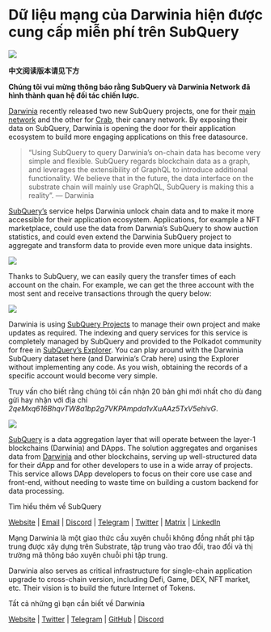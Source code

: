 # Dữ liệu mạng của Darwinia hiện được cung cấp miễn phí trên SubQuery

![](https://miro.medium.com/max/1400/0*7_sagAfI_wTKePuH)

**中文阅读版本请见下方**

**Chúng tôi vui mừng thông báo rằng SubQuery và Darwinia Network đã hình thành quan hệ đối tác chiến lược.**

[Darwinia](https://darwinia.network/) recently released two new SubQuery projects, one for their [main network](https://explorer.subquery.network/subquery/darwinia-network/darwinia) and the other for [Crab](https://explorer.subquery.network/subquery/darwinia-network/crab), their canary network. By exposing their data on SubQuery, Darwinia is opening the door for their application ecosystem to build more engaging applications on this free datasource.

> “Using SubQuery to query Darwinia’s on-chain data has become very simple and flexible. SubQuery regards blockchain data as a graph, and leverages the extensibility of GraphQL to introduce additional functionality. We believe that in the future, the data interface on the substrate chain will mainly use GraphQL, SubQuery is making this a reality”. — Darwinia

[SubQuery’s](https://subquery.network/) service helps Darwinia unlock chain data and to make it more accessible for their application ecosystem. Applications, for example a NFT marketplace, could use the data from Darwnia’s SubQuery to show auction statistics, and could even extend the Darwinia SubQuery project to aggregate and transform data to provide even more unique data insights.

![](https://miro.medium.com/max/1400/0*n2sGrQWOkIFXxMnq)

Thanks to SubQuery, we can easily query the transfer times of each account on the chain. For example, we can get the three account with the most sent and receive transactions through the query below:

![](https://miro.medium.com/max/1400/0*gfS6ksjUL9fR9XA7)

Darwinia is using [SubQuery Projects](https://project.subquery.network/) to manage their own project and make updates as required. The indexing and query services for this service is completely managed by SubQuery and provided to the Polkadot community for free in [SubQuery’s Explorer](https://explorer.subquery.network/). You can play around with the Darwinia SubQuery dataset here (and Darwinia’s Crab here) using the Explorer without implementing any code. As you wish, obtaining the records of a specific account would become very simple.

Truy vấn cho biết rằng chúng tôi cần nhận 20 bản ghi mới nhất cho dù đang gửi hay nhận với địa chỉ _2qeMxq616BhqvTW8a1bp2g7VKPAmpda1vXuAAz5TxV5ehivG_.

![](https://miro.medium.com/max/1400/0*z-9giNk4RnhxliYy)

[SubQuery](https://subquery.network/) is a data aggregation layer that will operate between the layer-1 blockchains (Darwinia) and DApps. The solution aggregates and organises data from [Darwinia](https://darwinia.network/) and other blockchains, serving up well-structured data for their dApp and for other developers to use in a wide array of projects. This service allows DApp developers to focus on their core use case and front-end, without needing to waste time on building a custom backend for data processing.

Tìm hiểu thêm về SubQuery

[Website](https://subquery.network/) | [Email](mailto:hello@subquery.network) | [Discord](https://discord.com/invite/78zg8aBSMG) | [Telegram](https://t.me/subquerynetwork) | [Twitter](https://twitter.com/subquerynetwork) | [Matrix](https://matrix.to/#/#subquery:matrix.org) | [LinkedIn](https://www.linkedin.com/company/subquery)

Mạng Darwinia là một giao thức cầu xuyên chuỗi không đồng nhất phi tập trung được xây dựng trên Substrate, tập trung vào trao đổi, trao đổi và thị trường mã thông báo xuyên chuỗi phi tập trung.

Darwinia also serves as critical infrastructure for single-chain application upgrade to cross-chain version, including Defi, Game, DEX, NFT market, etc. Their vision is to build the future Internet of Tokens.

Tất cả những gì bạn cần biết về Darwinia

[Website](https://darwinia.network/) | [Twitter](https://twitter.com/DarwiniaNetwork) | [Telegram](https://t.me/DarwiniaNetwork) | [GitHub](https://github.com/darwinia-network) | [Discord](https://discord.gg/KMZVeyM)